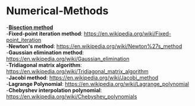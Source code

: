 # Numerical-Methods

  -[**Bisection method**](https://en.wikipedia.org/wiki/Bisection_method)<br/>
  -**Fixed-point iteration method**: https://en.wikipedia.org/wiki/Fixed-point_iteration<br/>
  -**Newton's method**: https://en.wikipedia.org/wiki/Newton%27s_method<br/>
  -**Gaussian elimination method**: https://en.wikipedia.org/wiki/Gaussian_elimination<br/>
  -**Tridiagonal matrix algorithm**: https://en.wikipedia.org/wiki/Tridiagonal_matrix_algorithm<br/>
  -**Jacobi method**: https://en.wikipedia.org/wiki/Jacobi_method<br/>
  -**Lagrange Polynomial**: https://en.wikipedia.org/wiki/Lagrange_polynomial<br/>
  -**Chebyshev interpolation polynomial**: https://en.wikipedia.org/wiki/Chebyshev_polynomials<br/>
  
  
